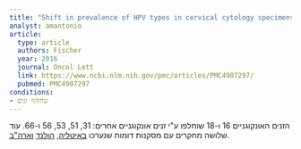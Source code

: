 ```yaml
---
title: "Shift in prevalence of HPV types in cervical cytology specimens in the era of HPV vaccination"
analyst: amantonio
article:
  type: article
  authors: Fischer
  year: 2016
  journal: Oncol Lett
  link: https://www.ncbi.nlm.nih.gov/pmc/articles/PMC4907297/
  pubmed: PMC4907297
conditions:
- שחלוף זנים
---
```


הזנים האונקוגניים 16 ו-18 שוחלפו ע"י זנים אונקוגניים אחרים: 31, 51, 53, 56 ו-66.
עוד שלושה מחקרים עם מסקנות דומות שנערכו [באיטליה](https://www.ncbi.nlm.nih.gov/pmc/articles/PMC3599585), [הולנד](https://academic.oup.com/aje/article/179/10/1236/2739107) [וארה"ב](https://www.ncbi.nlm.nih.gov/pmc/articles/PMC4635939).
